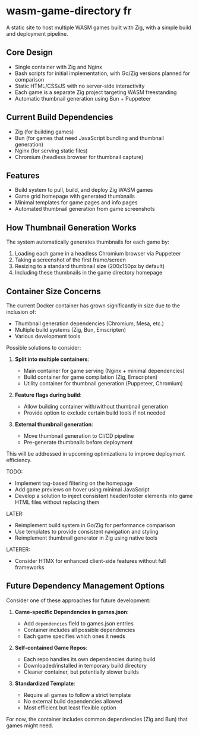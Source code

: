 # wasm-game-directory fr

A static site to host multiple WASM games built with Zig, with a simple build and deployment pipeline.

## Core Design
- Single container with Zig and Nginx
- Bash scripts for initial implementation, with Go/Zig versions planned for comparison
- Static HTML/CSS/JS with no server-side interactivity
- Each game is a separate Zig project targeting WASM freestanding
- Automatic thumbnail generation using Bun + Puppeteer

## Current Build Dependencies
- Zig (for building games)
- Bun (for games that need JavaScript bundling and thumbnail generation)
- Nginx (for serving static files)
- Chromium (headless browser for thumbnail capture)

## Features
- Build system to pull, build, and deploy Zig WASM games
- Game grid homepage with generated thumbnails
- Minimal templates for game pages and info pages
- Automated thumbnail generation from game screenshots

## How Thumbnail Generation Works
The system automatically generates thumbnails for each game by:
1. Loading each game in a headless Chromium browser via Puppeteer
2. Taking a screenshot of the first frame/screen
3. Resizing to a standard thumbnail size (200x150px by default)
4. Including these thumbnails in the game directory homepage

## Container Size Concerns
The current Docker container has grown significantly in size due to the inclusion of:
- Thumbnail generation dependencies (Chromium, Mesa, etc.)
- Multiple build systems (Zig, Bun, Emscripten)
- Various development tools

Possible solutions to consider:
1. **Split into multiple containers**:
   - Main container for game serving (Nginx + minimal dependencies)
   - Build container for game compilation (Zig, Emscripten)
   - Utility container for thumbnail generation (Puppeteer, Chromium)

2. **Feature flags during build**:
   - Allow building container with/without thumbnail generation
   - Provide option to exclude certain build tools if not needed

3. **External thumbnail generation**:
   - Move thumbnail generation to CI/CD pipeline
   - Pre-generate thumbnails before deployment

This will be addressed in upcoming optimizations to improve deployment efficiency.

TODO:
- Implement tag-based filtering on the homepage
- Add game previews on hover using minimal JavaScript
- Develop a solution to inject consistent header/footer elements into game HTML files without replacing them

LATER:
- Reimplement build system in Go/Zig for performance comparison
- Use templates to provide consistent navigation and styling
- Reimplement thumbnail generator in Zig using native tools

LATERER:
- Consider HTMX for enhanced client-side features without full frameworks

## Future Dependency Management Options
Consider one of these approaches for future development:

1. **Game-specific Dependencies in games.json**:
   - Add `dependencies` field to games.json entries
   - Container includes all possible dependencies
   - Each game specifies which ones it needs

2. **Self-contained Game Repos**:
   - Each repo handles its own dependencies during build
   - Downloaded/installed in temporary build directory
   - Cleaner container, but potentially slower builds

3. **Standardized Template**:
   - Require all games to follow a strict template
   - No external build dependencies allowed
   - Most efficient but least flexible option

For now, the container includes common dependencies (Zig and Bun) that games might need.